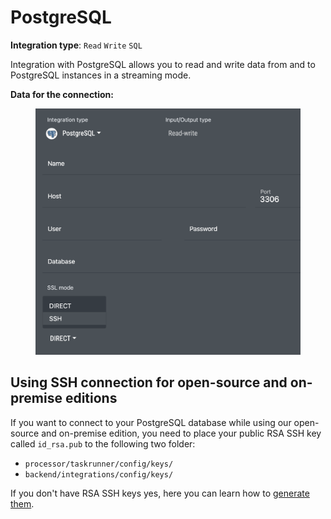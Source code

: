 # PostgreSQL

**Integration type**: `Read` `Write` `SQL`

Integration with PostgreSQL allows you to read and write data from and to PostgreSQL instances in a streaming mode.&#x20;

**Data for the connection:**

<figure><img src="../../.gitbook/assets/Screenshot 2024-04-23 at 16.42.51.png" alt=""><figcaption></figcaption></figure>

## Using SSH connection for open-source and on-premise editions

If you want to connect to your PostgreSQL database while using our open-source and on-premise edition, you need to place your public RSA SSH key called `id_rsa.pub` to the following two folder:

* `processor/taskrunner/config/keys/`
* `backend/integrations/config/keys/`

&#x20;If you don't have RSA SSH keys yes, here you can learn how to [generate them](https://docs.github.com/en/authentication/connecting-to-github-with-ssh/generating-a-new-ssh-key-and-adding-it-to-the-ssh-agent#generating-a-new-ssh-key).&#x20;
